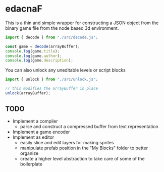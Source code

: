 # edacnaF

This is a thin and simple wrapper for constructing a JSON object from the binary game file from the node based 3d environment.

```js
import { decode } from "./src/decode.js";

const game = decode(arrayBuffer);
console.log(game.title);
console.log(game.author);
console.log(game.description);
```


You can also unlock any uneditable levels or script blocks

```js
import { unlock } from "./src/unlock.js";

// this modifies the arrayBuffer in place
unlock(arrayBuffer);
```

## TODO
- Implement a compiler
  - parse and construct a compressed buffer from text representation
- Implement a game encoder
- Implement as editor
  - easily slice and edit layers for making sprites
  - manipulate prefab position in the "My Blocks" folder to better organize
  - create a higher level abstraction to take care of some of the boilerplate
